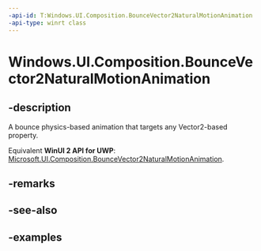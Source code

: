 ```yaml
---
-api-id: T:Windows.UI.Composition.BounceVector2NaturalMotionAnimation
-api-type: winrt class
---
```


<!-- Class syntax.
public class BounceVector2NaturalMotionAnimation : Vector2NaturalMotionAnimation, Vector2NaturalMotionAnimation
-->

# Windows.UI.Composition.BounceVector2NaturalMotionAnimation

## -description

A bounce physics-based animation that targets any Vector2-based property.

Equivalent **WinUI 2 API for UWP**: [Microsoft.UI.Composition.BounceVector2NaturalMotionAnimation](/windows/winui/api/microsoft.ui.composition.bouncevector2naturalmotionanimation).

## -remarks

## -see-also

## -examples

